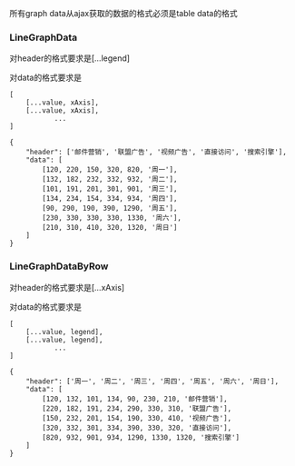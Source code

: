所有graph data从ajax获取的数据的格式必须是table data的格式

### LineGraphData

对header的格式要求是[...legend]

对data的格式要求是

```
[
    [...value, xAxis],
    [...value, xAxis],
           ...
]

```

```
{
    "header": ['邮件营销', '联盟广告', '视频广告', '直接访问', '搜索引擎'],
    "data": [
        [120, 220, 150, 320, 820, '周一'],
        [132, 182, 232, 332, 932, '周二'],
        [101, 191, 201, 301, 901, '周三'],
        [134, 234, 154, 334, 934, '周四'],
        [90, 290, 190, 390, 1290, '周五'],
        [230, 330, 330, 330, 1330, '周六'],
        [210, 310, 410, 320, 1320, '周日']
    ]
}
```

### LineGraphDataByRow

对header的格式要求是[...xAxis]

对data的格式要求是

```
[
    [...value, legend],
    [...value, legend],
           ...
]

```

```
{
    "header": ['周一', '周二', '周三', '周四', '周五', '周六', '周日'],
    "data": [
        [120, 132, 101, 134, 90, 230, 210, '邮件营销'],
        [220, 182, 191, 234, 290, 330, 310, '联盟广告'],
        [150, 232, 201, 154, 190, 330, 410, '视频广告'],
        [320, 332, 301, 334, 390, 330, 320, '直接访问'],
        [820, 932, 901, 934, 1290, 1330, 1320, '搜索引擎']
    ]
}
```
